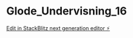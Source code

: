 # Glode_Undervisning_16

[Edit in StackBlitz next generation editor ⚡️](https://stackblitz.com/~/github.com/StianKoder/Glode_Undervisning_16)
